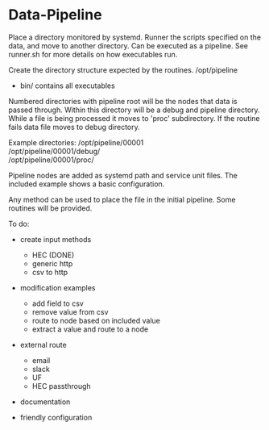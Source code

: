 # Data-Pipeline

Place a directory monitored by systemd. Runner the scripts specified on the data, and move to another directory. Can be executed as a pipeline.  See runner.sh for more details on how executables run.

Create the directory structure expected by the routines.
/opt/pipeline  
  - bin/ contains all executables

Numbered directories with pipeline root will be the nodes that data is passed through. Within this directory will be a debug and pipeline directory. While a file is being processed it moves to 'proc' subdirectory. If the routine fails data file moves to debug directory.
  
Example directories:
/opt/pipeline/00001  
/opt/pipeline/00001/debug/  
/opt/pipeline/00001/proc/  

Pipeline nodes are added as systemd path and service unit files. The included example shows a basic configuration. 

Any method can be used to place the file in the initial pipeline. Some routines will be provided. 

To do:  
- create input methods  
    - HEC (DONE)
    - generic http  
    - csv to http
 
- modification examples  
    - add field to csv  
    - remove value from csv  
    - route to node based on included value  
    - extract a value and route to a node  
 
- external route   
    - email  
    - slack  
    - UF  
    - HEC passthrough  

- documentation
- friendly configuration
